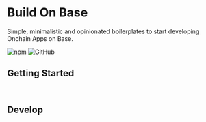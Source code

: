 # Build On Base

Simple, minimalistic and opinionated boilerplates to start developing Onchain Apps on Base.

![npm](https://img.shields.io/npm/v/build-on-base?label=Current%20version&color=%234c1) ![GitHub](https://img.shields.io/github/license/edsonalcala/build-on-base-cli)

## Getting Started

<IMAGE>

```bash

```

## Develop


